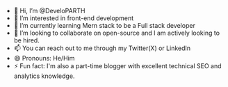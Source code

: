 - 👋 Hi, I’m @DeveloPARTH
- 👀 I’m interested in front-end development
- 🌱 I’m currently learning Mern stack to be a Full stack developer
- 💞️ I’m looking to collaborate on open-source and I am actively looking to be hired.
- 📫 You can reach out to me through my Twitter(X) or LinkedIn 
- 😄 Pronouns: He/Him
- ⚡ Fun fact: I'm also a part-time blogger with excellent technical SEO and analytics knowledge. 

<!---
DeveloPARTH/DeveloPARTH is a ✨ special ✨ repository because its `README.md` (this file) appears on your GitHub profile.
You can click the Preview link to take a look at your changes.
--->
